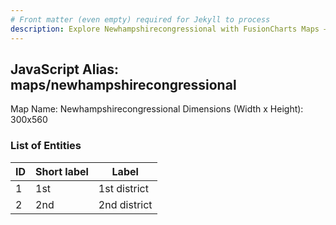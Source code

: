 ```yaml
---
# Front matter (even empty) required for Jekyll to process
description: Explore Newhampshirecongressional with FusionCharts Maps – Detailed features for seamless integration. Try now & enhance your data visualization today! 
---
```


## JavaScript Alias: maps/newhampshirecongressional

Map Name: Newhampshirecongressional
Dimensions (Width x Height): 300x560





### List of Entities

ID | Short label | Label
---|---|---|
1|1st|1st district
2|2nd|2nd district

